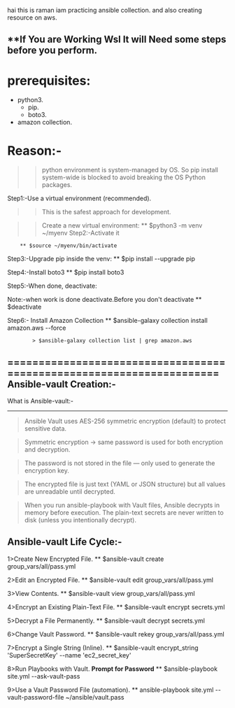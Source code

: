 hai this is raman iam practicing ansible collection. and also creating resource on aws.

**If You are Working Wsl It will Need some steps before you perform.
--------------------------------------------------------------------
prerequisites:
============
-  python3.
     -  pip.
     -  boto3.
-  amazon collection.

Reason:-
=======
>>python environment is system-managed by OS.
>>So pip install system-wide is blocked to avoid breaking the OS Python packages.

Step1:-Use a virtual environment (recommended).

>>This is the safest approach for development.

>>Create a new virtual environment:
        ** $python3 -m venv ~/myenv
Step2:-Activate it

        ** $source ~/myenv/bin/activate
Step3:-Upgrade pip inside the venv:
        ** $pip install --upgrade pip
        
Step4:-Install boto3
        ** $pip install boto3
        
Step5:-When done, deactivate:

Note:-when work is done deactivate.Before you don't deactivate
        ** $deactivate

Step6:- Install Amazon Collection
        ** $ansible-galaxy collection install amazon.aws --force
        
            > $ansible-galaxy collection list | grep amazon.aws
=====================================================================
Ansible-vault Creation:-
----------------------
What is Ansible-vault:-
*********************
>Ansible Vault uses AES-256 symmetric encryption (default) to protect sensitive data.

>Symmetric encryption → same password is used for both encryption and decryption.

>The password is not stored in the file — only used to generate the encryption key.

>The encrypted file is just text (YAML or JSON structure) but all values are unreadable until decrypted.

>When you run ansible-playbook with Vault files, Ansible decrypts in memory before execution.
 The plain-text secrets   are never written to disk (unless you intentionally decrypt).

Ansible-vault Life Cycle:-
-----------------------
1>Create New Encrypted File.
    ** $ansible-vault create group_vars/all/pass.yml
    
2>Edit an Encrypted File.
    ** $ansible-vault edit group_vars/all/pass.yml

3>View Contents.
    ** $ansible-vault view group_vars/all/pass.yml

4>Encrypt an Existing Plain-Text File.
    ** $ansible-vault encrypt secrets.yml

5>Decrypt a File Permanently.
    ** $ansible-vault decrypt secrets.yml

6>Change Vault Password.
    ** $ansible-vault rekey group_vars/all/pass.yml

7>Encrypt a Single String (Inline).
    ** $ansible-vault encrypt_string 'SuperSecretKey' --name 'ec2_secret_key'

8>Run Playbooks with Vault.
 **Prompt for Password**
    ** $ansible-playbook site.yml --ask-vault-pass

9>Use a Vault Password File (automation).
     ** ansible-playbook site.yml --vault-password-file ~/ansible/vault.pass

    


